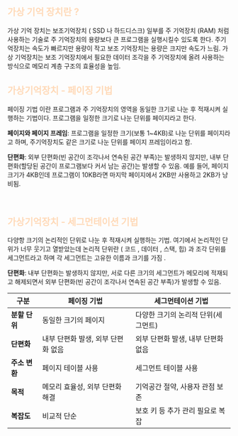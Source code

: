 
## <font color="#ffdab9">가상 기억 장치란 ? </font>

가상 기억 장치는 보조기억장치 ( SSD 나 하드디스크) 일부를 주 기억장치 (RAM) 처럼 사용하는 기술로
주 기억장치의 용량보다 큰 프로그램을 실행시킬수 있도록 한다.
주기억장치는 속도가 빠르지만 용량이 작고 보조 기억장치는 용량은 크지만 속도가 느림.
가상 기억장치는 보조 기억장치에서 필요한 데이터 조각을 주 기억장치에 올려 사용하는 방식으로
메모리 계층 구조의 효율성을 높임.





## <font color="#ffdab9">가상기억장치 - 페이징 기법 </font>

페이징 기법 이란 프로그램과 주 기억장치의 영역을 동일한 크기로 나눈 후 적재시켜 실행하는 기법이다.
프로그램을 일정한 크기로 나눈 단위를 페이지라고 한다.

**페이지와 페이지 프레임**: 프로그램을 일정한 크기(보통 1~4KB)로 나눈 단위를 페이지라고 하며, 주기억장치도 같은 크기로 나눈 단위를 페이지 프레임이라고 함.

**단편화**: 외부 단편화(빈 공간이 조각나서 연속된 공간 부족)는 발생하지 않지만, 내부 단편화(할당된 공간이 프로그램보다 커서 남는 공간)는 발생할 수 있음. 예를 들어, 페이지 크기가 4KB인데 프로그램이 10KB라면 마지막 페이지에서 2KB만 사용하고 2KB가 낭비됨.

<br>

## <font color="#ffdab9">가상기억장치 - 세그먼테이션 기법</font>

다양항 크기의 논리적인 단위로 나눈 후 적재시켜 실행하는 기법. 
여기에서 논리적인 단위가 너무 웃기고 열받았는데 논리적 단위란 ( 코드 , 데이터 , 스택, 힙) 과 
조각 단위를 세그먼트라고 하며 각 세그먼트는 고유한 이름과 크기를 가짐 .


**단편화**: 내부 단편화는 발생하지 않지만, 서로 다른 크기의 세그먼트가 메모리에 적재되고 해제되면서 외부 단편화(빈 공간이 조각나서 연속된 공간 부족)가 발생할 수 있음.


|**구분**|**페이징 기법**|**세그먼테이션 기법**|
|---|---|---|
|**분할 단위**|동일한 크기의 페이지|다양한 크기의 논리적 단위(세그먼트)|
|**단편화**|내부 단편화 발생, 외부 단편화 없음|외부 단편화 발생, 내부 단편화 없음|
|**주소 변환**|페이지 테이블 사용|세그먼트 테이블 사용|
|**목적**|메모리 효율성, 외부 단편화 해결|기억공간 절약, 사용자 관점 보존|
|**복잡도**|비교적 단순|보호 키 등 추가 관리 필요로 복잡|

